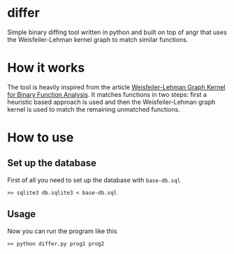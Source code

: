 # differ
Simple binary diffing tool written in python and built on top of angr that uses the Weisfeiler-Lehman kernel graph to match similar functions.

# How it works
The tool is heavily inspired from the article [Weisfeiler-Lehman Graph Kernel for Binary Function Analysis](https://blog.quarkslab.com/weisfeiler-lehman-graph-kernel-for-binary-function-analysis.html).
It matches functions in two steps: first a heuristic based approach is used and then the Weisfeiler-Lehman graph kernel is used to match the remaining unmatched functions.

# How to use

## Set up the database

First of all you need to set up the database with `base-db.sql`

`>> sqlite3 db.sqlite3 < base-db.sql`

## Usage

Now you can run the program like this

`>> python differ.py prog1 prog2`
